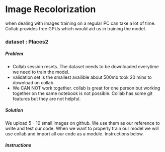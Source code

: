 # Image Recolorization

when dealing with images training on a regular PC can take a lot of time. Collab provides free GPUs which would aid us in training the model.

### dataset : Places2

##### Problem
* Collab session resets. The dataset needs to be downloaded everytime we need to train the model.
* validation set is the smallest availible about 500mb took 20 mins to download on collab.
* We CAN NOT work together. collab is great for one person but working together on the same notebook is not possible. Collab has some git features but they are not helpful.

##### Solution
We upload 5 - 10 small images on github. We use them as our reference to write and test our code. When we want to properly train our model we will use collab and import all our code as a module. Instructions below.

##### Instructions
